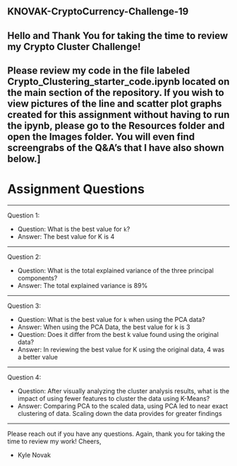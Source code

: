 ## KNOVAK-CryptoCurrency-Challenge-19

## Hello and Thank You for taking the time to review my Crypto Cluster Challenge!
Please review my code in the file labeled Crypto_Clustering_starter_code.ipynb located on the main section of the repository.
If you wish to view pictures of the line and scatter plot graphs created for this assignment without having to run the ipynb, please go to the Resources folder and open the Images folder. You will even find screengrabs of the Q&A’s that I have also shown below.]
-----
# Assignment Questions
-----
Question 1:
- Question: What is the best value for `k`?
- Answer: The best value for K is 4
-----
Question 2:
- Question: What is the total explained variance of the three principal components?
- Answer: The total explained variance is 89%
-----
Question 3:
- Question: What is the best value for `k` when using the PCA data?
- Answer: When using the PCA Data, the best value for k is 3
- Question: Does it differ from the best k value found using the original data?
- Answer:  In reviewing the best value for K using the original data, 4 was a better value
-----
Question 4:
- Question: After visually analyzing the cluster analysis results, what is the impact of using fewer features to cluster the data using K-Means?
- Answer: Comparing PCA to the scaled data, using PCA  led to near exact clustering of data. Scaling down the data provides for greater findings
-----
Please reach out if you have any questions.
Again, thank you for taking the time to review my work!
Cheers,
-	Kyle Novak
